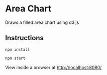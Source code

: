 # Area Chart
Draws a filled area chart using d3.js

## Instructions
```
npm install
```

```
npm start
```

View inside a browser at [http://localhost:8080/](http://localhost:8080/)
